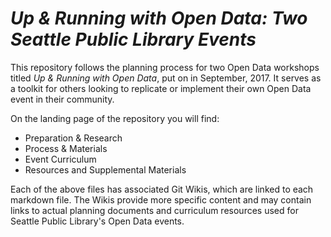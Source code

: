 # _Up & Running with Open Data: Two Seattle Public Library Events_

This repository follows the planning process for two Open Data workshops titled _Up & Running with Open Data_, put on in September, 2017. It serves as a toolkit for others looking to replicate or implement their own Open Data event in their community. 

On the landing page of the repository you will find:
* Preparation & Research 
* Process & Materials
* Event Curriculum 
* Resources and Supplemental Materials

Each of the above files has associated Git Wikis, which are linked to each markdown file. The Wikis provide more specific content and may contain links to actual planning documents and curriculum resources used for Seattle Public Library's Open Data events. 

